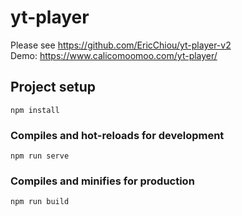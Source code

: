 # yt-player
Please see https://github.com/EricChiou/yt-player-v2<br/>
Demo: https://www.calicomoomoo.com/yt-player/

## Project setup
```
npm install
```

### Compiles and hot-reloads for development
```
npm run serve
```

### Compiles and minifies for production
```
npm run build
```
